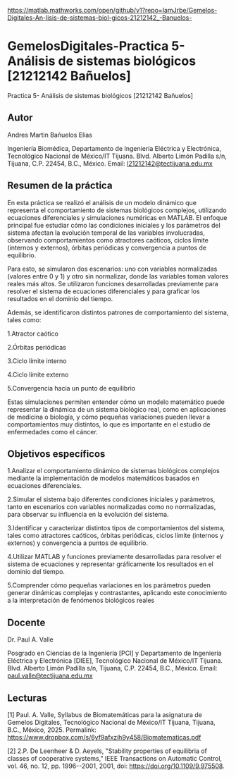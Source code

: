https://matlab.mathworks.com/open/github/v1?repo=IamJrbe/Gemelos-Digitales-An-lisis-de-sistemas-biol-gicos-21212142_-Banuelos-
# GemelosDigitales-Practica 5- Análisis de sistemas biológicos [21212142 Bañuelos]
Practica 5- Análisis de sistemas biológicos [21212142 Bañuelos]
## Autor
Andres Martin Bañuelos Elias

Ingeniería Biomédica, Departamento de Ingeniería Eléctrica y Electrónica, Tecnológico Nacional de México/IT Tijuana. Blvd. Alberto Limón Padilla s/n, Tijuana, C.P. 22454, B.C., México. Email: l21212142@tectijuana.edu.mx

## Resumen de la práctica
En esta práctica se realizó el análisis de un modelo dinámico que representa el comportamiento de sistemas biológicos complejos, utilizando ecuaciones diferenciales y simulaciones numéricas en MATLAB. El enfoque principal fue estudiar cómo las condiciones iniciales y los parámetros del sistema afectan la evolución temporal de las variables involucradas, observando comportamientos como atractores caóticos, ciclos límite (internos y externos), órbitas periódicas y convergencia a puntos de equilibrio.

Para esto, se simularon dos escenarios: uno con variables normalizadas (valores entre 0 y 1) y otro sin normalizar, donde las variables toman valores reales más altos. Se utilizaron funciones desarrolladas previamente para resolver el sistema de ecuaciones diferenciales y para graficar los resultados en el dominio del tiempo.

Además, se identificaron distintos patrones de comportamiento del sistema, tales como:

1.Atractor caótico

2.Órbitas periódicas

3.Ciclo límite interno

4.Ciclo límite externo

5.Convergencia hacia un punto de equilibrio

Estas simulaciones permiten entender cómo un modelo matemático puede representar la dinámica de un sistema biológico real, como en aplicaciones de medicina o biología, y cómo pequeñas variaciones pueden llevar a comportamientos muy distintos, lo que es importante en el estudio de enfermedades como el cáncer.

## Objetivos específicos

1.Analizar el comportamiento dinámico de sistemas biológicos complejos mediante la implementación de modelos matemáticos basados en ecuaciones diferenciales.

2.Simular el sistema bajo diferentes condiciones iniciales y parámetros, tanto en escenarios con variables normalizadas como no normalizadas, para observar su influencia en la evolución del sistema.

3.Identificar y caracterizar distintos tipos de comportamientos del sistema, tales como atractores caóticos, órbitas periódicas, ciclos límite (internos y externos) y convergencia a puntos de equilibrio.

4.Utilizar MATLAB y funciones previamente desarrolladas para resolver el sistema de ecuaciones y representar gráficamente los resultados en el dominio del tiempo.

5.Comprender cómo pequeñas variaciones en los parámetros pueden generar dinámicas complejas y contrastantes, aplicando este conocimiento a la interpretación de fenómenos biológicos reales

## Docente
Dr. Paul A. Valle

Posgrado en Ciencias de la Ingeniería [PCI] y Departamento de Ingeniería Eléctrica y Electrónica [DIEE], Tecnológico Nacional de México/IT Tijuana. Blvd. Alberto Limón Padilla s/n, Tijuana, C.P. 22454, B.C., México. Email: paul.valle@tectijuana.edu.mx

## Lecturas
[1] Paul. A. Valle, Syllabus de Biomatemáticas para la asignatura de Gemelos Digitales, Tecnológico Nacional de México/IT Tijuana, Tijuana, B.C., México, 2025. Permalink: https://www.dropbox.com/s/6yf9afxzih9y458/Biomatematicas.pdf

[2] 2.P. De Leenheer & D. Aeyels, "Stability properties of equilibria of classes of cooperative systems," IEEE Transactions on Automatic Control, vol. 46, no. 12, pp. 1996--2001, 2001, doi: https://doi.org/10.1109/9.975508.
